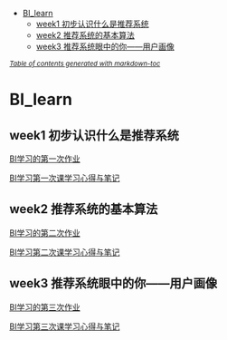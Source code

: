 - [BI_learn](#bi-learn)
  * [week1 初步认识什么是推荐系统](#week1)
  * [week2 推荐系统的基本算法](#week2)
  * [week3 推荐系统眼中的你——用户画像](#week3)
  
<small><i><a href='http://ecotrust-canada.github.io/markdown-toc/'>Table of contents generated with markdown-toc</a></i></small>

# <span id = "bi-learn">BI_learn</span>

## <span id = "week1">week1 初步认识什么是推荐系统</span>
[BI学习的第一次作业][1]

[BI学习第一次课学习心得与笔记][2]

[1]:https://blog.csdn.net/weixin_43849871/article/details/109520987
[2]:https://blog.csdn.net/weixin_43849871/article/details/109545353


## <span id = "week2">week2 推荐系统的基本算法</span>
[BI学习的第二次作业][3]

[BI学习第二次课学习心得与笔记][4]

[3]:https://blog.csdn.net/weixin_43849871/article/details/109554033
[4]:https://blog.csdn.net/weixin_43849871/article/details/109563087


## <span id = "week3">week3 推荐系统眼中的你——用户画像</span>
[BI学习的第三次作业][5]

[BI学习第三次课学习心得与笔记][6]

[5]:https://blog.csdn.net/weixin_43849871/article/details/109692700
[6]:https://blog.csdn.net/weixin_43849871/article/details/109701008




